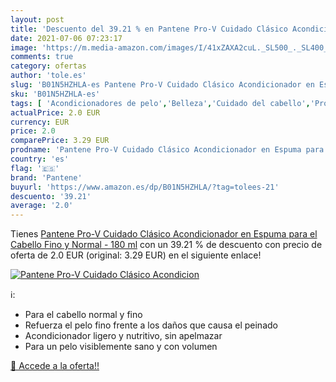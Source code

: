 ```yaml
---
layout: post
title: 'Descuento del 39.21 % en Pantene Pro-V Cuidado Clásico Acondicion'
date: 2021-07-06 07:23:17
image: 'https://m.media-amazon.com/images/I/41xZAXA2cuL._SL500_._SL400_.jpg'
comments: true
category: ofertas
author: 'tole.es'
slug: 'B01N5HZHLA-es Pantene Pro-V Cuidado Clásico Acondicionador en Espuma...'
sku: 'B01N5HZHLA-es'
tags: [ 'Acondicionadores de pelo','Belleza','Cuidado del cabello','Productos para el cuidado del cabello','acondicionador','pantene', ]
actualPrice: 2.0 EUR
currency: EUR
price: 2.0
comparePrice: 3.29 EUR
prodname: 'Pantene Pro-V Cuidado Clásico Acondicionador en Espuma para el Cabello Fino y Normal - 180 ml'
country: 'es'
flag: '🇪🇸'
brand: 'Pantene'
buyurl: 'https://www.amazon.es/dp/B01N5HZHLA/?tag=tolees-21'
descuento: '39.21'
average: '2.0'
---
```


Tienes [Pantene Pro-V Cuidado Clásico Acondicionador en Espuma para el Cabello Fino y Normal - 180 ml](https://www.amazon.es/dp/B01N5HZHLA/?tag=tolees-21) con un 39.21 % de descuento con precio de oferta de 2.0 EUR (original: 3.29 EUR) en el siguiente enlace!

[![Pantene Pro-V Cuidado Clásico Acondicion](https://m.media-amazon.com/images/I/41xZAXA2cuL._SL500_._SL400_.jpg)](https://www.amazon.es/dp/B01N5HZHLA/?tag=tolees-21)

ℹ️:

- Para el cabello normal y fino
- Refuerza el pelo fino frente a los daños que causa el peinado
- Acondicionador ligero y nutritivo, sin apelmazar
- Para un pelo visiblemente sano y con volumen

[🛒 Accede a la oferta!!](https://www.amazon.es/dp/B01N5HZHLA/?tag=tolees-21)

